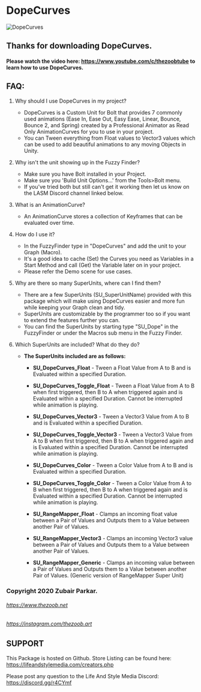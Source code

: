 # DopeCurves

![DopeCurves](https://i.imgur.com/2R1QLfD.png)

## Thanks for downloading DopeCurves.

#### Please watch the video here: https://www.youtube.com/c/thezoobtube to learn how to use DopeCurves.

## FAQ:

 1. Why should I use DopeCurves in my project?
	- DopeCurves is a Custom Unit for Bolt that provides 7 commonly used animations (Ease In, Ease Out, Easy Ease, Linear, Bounce, Bounce 2, and Spring) created by a Professional Animator as Read Only AnimationCurves for you to use in your project.
	- You can Tween everything from Float values to Vector3 values which can be used to add beautiful animations to any moving Objects in Unity.

 2. Why isn't the unit showing up in the Fuzzy Finder?
	- Make sure you have Bolt installed in your Project.
	- Make sure you 'Build Unit Options...' from the Tools>Bolt menu.
	- If you've tried both but still can't get it working then let us know on the LASM Discord channel linked below.

 3. What is an AnimationCurve?
	- An AnimationCurve stores a collection of Keyframes that can be evaluated over time. 

 4. How do I use it?
	- In the FuzzyFinder type in "DopeCurves" and add the unit to your Graph (Macro). 
	- It's a good idea to cache (Set) the Curves you need as Variables in a Start Method and call (Get) the Variable later on in your project.
	- Please refer the Demo scene for use cases.

 5. Why are there so many SuperUnits, where can I find them?
	- There are a few SuperUnits (SU_SuperUnitName) provided with this package which will make using DopeCurves easier and more fun while keeping your Graph clean and tidy.
	- SuperUnits are customizable by the programmer too so if you want to extend the features further you can.
	- You can find the SuperUnits by starting type "SU_Dope" in the FuzzyFinder or under the Macros sub menu in the Fuzzy Finder.

 6. Which SuperUnits are included? What do they do?
	- **The SuperUnits included are as follows:**

		- **SU_DopeCurves_Float** - Tween a Float Value from A to B and is Evaluated within a specified Duration.
		- **SU_DopeCurves_Toggle_Float** - Tween a Float Value from A to B when first triggered, then B to A when triggered again and is Evaluated within a specified Duration. Cannot be interrupted while animation is playing.

		- **SU_DopeCurves_Vector3** - Tween a Vector3 Value from A to B and is Evaluated within a specified Duration.
		- **SU_DopeCurves_Toggle_Vector3** - Tween a Vector3 Value from A to B when first triggered, then B to A when triggered again and is Evaluated within a specified Duration. Cannot be interrupted while animation is playing.

		- **SU_DopeCurves_Color** - Tween a Color Value from A to B and is Evaluated within a specified Duration.
		- **SU_DopeCurves_Toggle_Color** - Tween a Color Value from A to B when first triggered, then B to A when triggered again and is Evaluated within a specified Duration. Cannot be interrupted while animation is playing.

		- **SU_RangeMapper_Float** - Clamps an incoming float value between a Pair of Values and Outputs them to a Value between another Pair of Values.
		- **SU_RangeMapper_Vector3** - Clamps an incoming Vector3 value between a Pair of Values and Outputs them to a Value between another Pair of Values.
		- **SU_RangeMapper_Generic** - Clamps an incoming value between a Pair of Values and Outputs them to a Value between another Pair of Values. (Generic version of RangeMapper Super Unit)


### Copyright 2020 Zubair Parkar.


###### https://www.thezoob.net
###### https://instagram.com/thezoob.art


SUPPORT
--------------------------------------
This Package is hosted on Github.
Store Listing can be found here: https://lifeandstylemedia.com/creators.php

Please post any question to the Life And Style Media Discord:
https://discord.gg/r4CYmf
